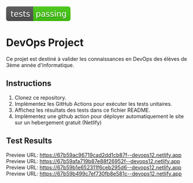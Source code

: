 ![Test Status](test-status.svg)
# DevOps Project

Ce projet est destiné à valider les connaissances en DevOps des élèves de 3ème année d'informatique.

## Instructions

1. Clonez ce repository.
2. Implémentez les GitHub Actions pour exécuter les tests unitaires.
3. Affichez les résultats des tests dans ce fichier README.
4. Implémentez une github action pour déployer automatiquement le site sur un hebergement gratuit (Netlify)

## Test Results
Preview URL: https://67b59ac96719cad2dd1cb87f--devops12.netlify.app
Preview URL: https://67b59afa719b87e88f26952f--devops12.netlify.app
Preview URL: https://67b59b1e652311f6ceb295d6--devops12.netlify.app
Preview URL: https://67b59b499c7ef730fb8e581c--devops12.netlify.app
